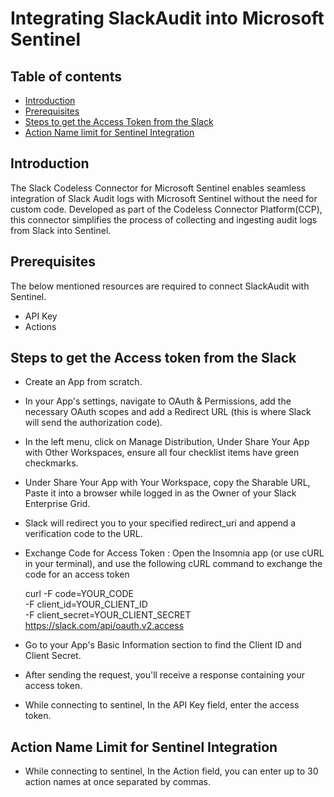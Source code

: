# Integrating SlackAudit into Microsoft Sentinel
## Table of contents
- [Introduction](#intro)
- [Prerequisites](#step2)
- [Steps to get the Access Token from the Slack](#token)
- [Action Name limit for Sentinel Integration](#action)

## Introduction

The Slack Codeless Connector for Microsoft Sentinel enables seamless integration of Slack Audit logs with Microsoft Sentinel without the need for custom code. Developed as part of the Codeless Connector Platform(CCP), this connector simplifies the process of collecting and ingesting audit logs from Slack into Sentinel.

<a name="step2">

## Prerequisites
The below mentioned resources are required to connect SlackAudit with Sentinel.
- API Key
- Actions

<a name="token">

## Steps to get the Access token from the Slack
- Create an App from scratch.
- In your App's settings, navigate to OAuth & Permissions, add the necessary OAuth scopes and add a Redirect URL (this is where Slack will send the authorization code).
- In the left menu, click on Manage Distribution, Under Share Your App with Other Workspaces, ensure all four checklist items have green checkmarks.
- Under Share Your App with Your Workspace, copy the Sharable URL, Paste it into a browser while logged in as the Owner of your Slack Enterprise Grid.
- Slack will redirect you to your specified redirect_uri and append a verification code to the URL.
- Exchange Code for Access Token : Open the Insomnia app (or use cURL in your terminal), and use the following cURL command to exchange the code for an access token

  curl -F code=YOUR_CODE \
     -F client_id=YOUR_CLIENT_ID \
     -F client_secret=YOUR_CLIENT_SECRET \
     https://slack.com/api/oauth.v2.access

- Go to your App's Basic Information section to find the Client ID and Client Secret.

- After sending the request, you'll receive a response containing your access token.

- While connecting to sentinel, In the API Key field, enter the access token.

<a name="action">

## Action Name Limit for Sentinel Integration
- While connecting to sentinel, In the Action field, you can enter up to 30 action names at once separated by commas.
